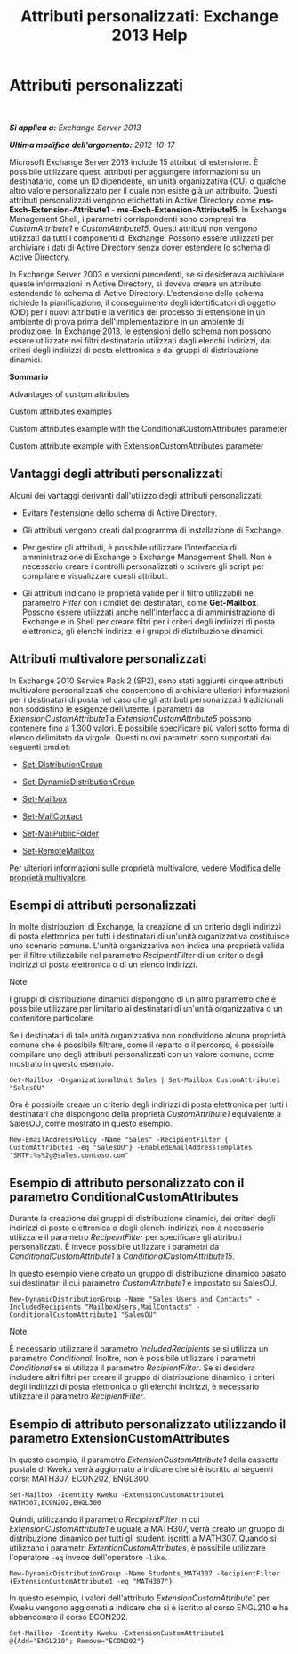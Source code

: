 ﻿---
title: 'Attributi personalizzati: Exchange 2013 Help'
TOCTitle: Attributi personalizzati
ms:assetid: 2b043878-0b34-4563-a9c2-28a9efa7447e
ms:mtpsurl: https://technet.microsoft.com/it-it/library/Ee423541(v=EXCHG.150)
ms:contentKeyID: 50480231
ms.date: 05/22/2018
mtps_version: v=EXCHG.150
ms.translationtype: MT
---

# Attributi personalizzati

 

_**Si applica a:** Exchange Server 2013_

_**Ultima modifica dell'argomento:** 2012-10-17_

Microsoft Exchange Server 2013 include 15 attributi di estensione. È possibile utilizzare questi attributi per aggiungere informazioni su un destinatario, come un ID dipendente, un'unità organizzativa (OU) o qualche altro valore personalizzato per il quale non esiste già un attribuito. Questi attributi personalizzati vengono etichettati in Active Directory come **ms-Exch-Extension-Attribute1** - **ms-Exch-Extension-Attribute15**. In Exchange Management Shell, i parametri corrispondenti sono compresi tra *CustomAttribute1* e *CustomAttribute15*. Questi attributi non vengono utilizzati da tutti i componenti di Exchange. Possono essere utilizzati per archiviare i dati di Active Directory senza dover estendere lo schema di Active Directory.

In Exchange Server 2003 e versioni precedenti, se si desiderava archiviare queste informazioni in Active Directory, si doveva creare un attributo estendendo lo schema di Active Directory. L'estensione dello schema richiede la pianificazione, il conseguimento degli identificatori di oggetto (OID) per i nuovi attributi e la verifica del processo di estensione in un ambiente di prova prima dell'implementazione in un ambiente di produzione. In Exchange 2013, le estensioni dello schema non possono essere utilizzate nei filtri destinatario utilizzati dagli elenchi indirizzi, dai criteri degli indirizzi di posta elettronica e dai gruppi di distribuzione dinamici.

**Sommario**

Advantages of custom attributes

Custom attributes examples

Custom attributes example with the ConditionalCustomAttributes parameter

Custom attribute example with ExtensionCustomAttributes parameter

## Vantaggi degli attributi personalizzati

Alcuni dei vantaggi derivanti dall'utilizzo degli attributi personalizzati:

  - Evitare l'estensione dello schema di Active Directory.

  - Gli attributi vengono creati dal programma di installazione di Exchange.

  - Per gestire gli attributi, è possibile utilizzare l'interfaccia di amministrazione di Exchange o Exchange Management Shell. Non è necessario creare i controlli personalizzati o scrivere gli script per compilare e visualizzare questi attributi.

  - Gli attributi indicano le proprietà valide per il filtro utilizzabili nel parametro *Filter* con i cmdlet dei destinatari, come **Get-Mailbox**. Possono essere utilizzati anche nell'interfaccia di amministrazione di Exchange e in Shell per creare filtri per i criteri degli indirizzi di posta elettronica, gli elenchi indirizzi e i gruppi di distribuzione dinamici.

## Attributi multivalore personalizzati

In Exchange 2010 Service Pack 2 (SP2), sono stati aggiunti cinque attributi multivalore personalizzati che consentono di archiviare ulteriori informazioni per i destinatari di posta nel caso che gli attributi personalizzati tradizionali non soddisfino le esigenze dell'utente. I parametri da *ExtensionCustomAttribute1* a *ExtensionCustomAttribute5* possono contenere fino a 1.300 valori. È possibile specificare più valori sotto forma di elenco delimitato da virgole. Questi nuovi parametri sono supportati dai seguenti cmdlet:

  - [Set-DistributionGroup](https://technet.microsoft.com/it-it/library/bb124955\(v=exchg.150\))

  - [Set-DynamicDistributionGroup](https://technet.microsoft.com/it-it/library/bb123796\(v=exchg.150\))

  - [Set-Mailbox](https://technet.microsoft.com/it-it/library/bb123981\(v=exchg.150\))

  - [Set-MailContact](https://technet.microsoft.com/it-it/library/aa995950\(v=exchg.150\))

  - [Set-MailPublicFolder](https://technet.microsoft.com/it-it/library/bb123707\(v=exchg.150\))

  - [Set-RemoteMailbox](https://technet.microsoft.com/it-it/library/ff607302\(v=exchg.150\))

Per ulteriori informazioni sulle proprietà multivalore, vedere [Modifica delle proprietà multivalore](modifying-multivalued-properties-exchange-2013-help.md).

## Esempi di attributi personalizzati

In molte distribuzioni di Exchange, la creazione di un criterio degli indirizzi di posta elettronica per tutti i destinatari di un'unità organizzativa costituisce uno scenario comune. L'unità organizzativa non indica una proprietà valida per il filtro utilizzabile nel parametro *RecipientFilter* di un criterio degli indirizzi di posta elettronica o di un elenco indirizzi.


> [!NOTE]
> I gruppi di distribuzione dinamici dispongono di un altro parametro che è possibile utilizzare per limitarlo ai destinatari di un'unità organizzativa o un contenitore particolare.



Se i destinatari di tale unità organizzativa non condividono alcuna proprietà comune che è possibile filtrare, come il reparto o il percorso, è possibile compilare uno degli attributi personalizzati con un valore comune, come mostrato in questo esempio.

    Get-Mailbox -OrganizationalUnit Sales | Set-Mailbox CustomAttribute1 "SalesOU"

Ora è possibile creare un criterio degli indirizzi di posta elettronica per tutti i destinatari che dispongono della proprietà *CustomAttribute1* equivalente a SalesOU, come mostrato in questo esempio.

    New-EmailAddressPolicy -Name "Sales" -RecipientFilter { CustomAttribute1 -eq "SalesOU"} -EnabledEmailAddressTemplates "SMTP:%s%2g@sales.contoso.com"

## Esempio di attributo personalizzato con il parametro ConditionalCustomAttributes

Durante la creazione dei gruppi di distribuzione dinamici, dei criteri degli indirizzi di posta elettronica o degli elenchi indirizzi, non è necessario utilizzare il parametro *RecipeintFilter* per specificare gli attributi personalizzati. È invece possibile utilizzare i parametri da *ConditionalCustomAttribute1* a *ConditionalCustomAttribute15*.

In questo esempio viene creato un gruppo di distribuzione dinamico basato sui destinatari il cui parametro *CustomAttribute1* è impostato su SalesOU.

    New-DynamicDistributionGroup -Name "Sales Users and Contacts" -IncludedRecipients "MailboxUsers,MailContacts" -ConditionalCustomAttribute1 "SalesOU"


> [!NOTE]
> È necessario utilizzare il parametro <EM>IncludedRecipients</EM> se si utilizza un parametro <EM>Conditional</EM>. Inoltre, non è possibile utilizzare i parametri <EM>Conditional</EM> se si utilizza il parametro <EM>RecipientFilter</EM>. Se si desidera includere altri filtri per creare il gruppo di distribuzione dinamico, i criteri degli indirizzi di posta elettronica o gli elenchi indirizzi, è necessario utilizzare il parametro <EM>RecipientFilter</EM>.



## Esempio di attributo personalizzato utilizzando il parametro ExtensionCustomAttributes

In questo esempio, il parametro *ExtensionCustomAttribute1* della cassetta postale di Kweku verrà aggiornato a indicare che si è iscritto ai seguenti corsi: MATH307, ECON202, ENGL300.

    Set-Mailbox -Identity Kweku -ExtensionCustomAttribute1 MATH307,ECON202,ENGL300

Quindi, utilizzando il parametro *RecipientFilter* in cui *ExtensionCustomAttribute1* è uguale a MATH307, verrà creato un gruppo di distribuzione dinamico per tutti gli studenti iscritti a MATH307. Quando si utilizzano i parametri *ExtentionCustomAttributes*, è possibile utilizzare l'operatore `-eq` invece dell'operatore `-like`.

    New-DynamicDistributionGroup -Name Students_MATH307 -RecipientFilter {ExtensionCustomAttribute1 -eq "MATH307"}

In questo esempio, i valori dell'attributo *ExtensionCustomAttribute1* per Kweku vengono aggiornati a indicare che si è iscritto al corso ENGL210 e ha abbandonato il corso ECON202.

    Set-Mailbox -Identity Kweku -ExtensionCustomAttribute1 @{Add="ENGL210"; Remove="ECON202"}

